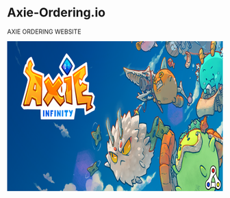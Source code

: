 # Axie-Ordering.io
AXIE ORDERING WEBSITE

<img src="Axie-Infinity-logo-artwork-header.png" alt="AXIE GIF" width="800" height="350">
